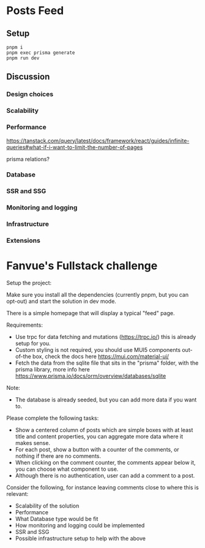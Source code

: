 # Posts Feed

## Setup

```
pnpm i
pnpm exec prisma generate
pnpm run dev
```

## Discussion

### Design choices

### Scalability

### Performance

https://tanstack.com/query/latest/docs/framework/react/guides/infinite-queries#what-if-i-want-to-limit-the-number-of-pages

prisma relations?

### Database

### SSR and SSG

### Monitoring and logging

### Infrastructure

### Extensions

# Fanvue's Fullstack challenge

Setup the project:

Make sure you install all the dependencies (currently pnpm, but you can opt-out) and start the solution in dev mode.

There is a simple homepage that will display a typical "feed" page.

Requirements:

- Use trpc for data fetching and mutations (https://trpc.io/) this is already setup for you.
- Custom styling is not required, you should use MUI5 components out-of-the box, check the docs here https://mui.com/material-ui/
- Fetch the data from the sqlite file that sits in the "prisma" folder, with the prisma library, more info here https://www.prisma.io/docs/orm/overview/databases/sqlite

Note:

- The database is already seeded, but you can add more data if you want to.

Please complete the following tasks:

- Show a centered column of posts which are simple boxes with at least title and content properties, you can aggregate more data where it makes sense.
- For each post, show a button with a counter of the comments, or nothing if there are no comments.
- When clicking on the comment counter, the comments appear below it, you can choose what component to use.
- Although there is no authentication, user can add a comment to a post.

Consider the following, for instance leaving comments close to where this is relevant:

- Scalability of the solution
- Performance
- What Database type would be fit
- How monitoring and logging could be implemented
- SSR and SSG
- Possible infrastructure setup to help with the above

